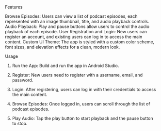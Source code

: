 Features


Browse Episodes: Users can view a list of podcast episodes, each represented with an image thumbnail, title, and audio playback controls.
Audio Playback: Play and pause buttons allow users to control the audio playback of each episode.
User Registration and Login: New users can register an account, and existing users can log in to access the main content.
Custom UI Theme: The app is styled with a custom color scheme, font sizes, and elevation effects for a clean, modern look.


Usage

1. Run the App: Build and run the app in Android Studio.


2. Register: New users need to register with a username, email, and password.

3. Login: After registering, users can log in with their credentials to access the main content.
4. Browse Episodes: Once logged in, users can scroll through the list of podcast episodes.
5. Play Audio: Tap the play button to start playback and the pause button to stop.
